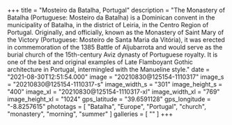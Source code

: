 +++
title = "Mosteiro da Batalha, Portugal"
description = "The Monastery of Batalha (Portuguese: Mosteiro da Batalha) is a Dominican convent in the municipality of Batalha, in the district of Leiria, in the Centro Region of Portugal. Originally, and officially, known as the Monastery of Saint Mary of the Victory (Portuguese: Mosteiro de Santa Maria da Vitória), it was erected in commemoration of the 1385 Battle of Aljubarrota and would serve as the burial church of the 15th-century Aviz dynasty of Portuguese royalty. It is one of the best and original examples of Late Flamboyant Gothic architecture in Portugal, intermingled with the Manueline style."
date = "2021-08-30T12:51:54.000"
image = "20210830@125154-1110317"
image_s = "20210830@125154-1110317-s"
image_width_s = "301"
image_height_s = "400"
image_xl = "20210830@125154-1110317-xl"
image_width_xl = "769"
image_height_xl = "1024"
gps_latitude = "39.6591128"
gps_longitude = "-8.8257615"
phototags = [ "Batalha", "Europe", "Portugal", "church", "monastery", "morning", "summer" ]
galleries = [ "" ]
+++
